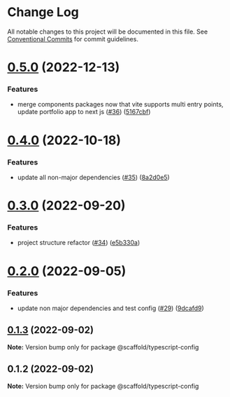 # Change Log

All notable changes to this project will be documented in this file.
See [Conventional Commits](https://conventionalcommits.org) for commit guidelines.

# [0.5.0](https://github.com/anthony-y-zhu14/MikoshiUI/compare/@scaffold/typescript-config@0.4.0...@scaffold/typescript-config@0.5.0) (2022-12-13)


### Features

* merge components packages now that vite supports multi entry points, update portfolio app to next js ([#36](https://github.com/anthony-y-zhu14/MikoshiUI/issues/36)) ([5167cbf](https://github.com/anthony-y-zhu14/MikoshiUI/commit/5167cbf496762d6869d27f99d41f4a54133bb0e8))





# [0.4.0](https://github.com/anthony-y-zhu14/MikoshiUI/compare/@scaffold/typescript-config@0.3.0...@scaffold/typescript-config@0.4.0) (2022-10-18)


### Features

* update all non-major dependencies ([#35](https://github.com/anthony-y-zhu14/MikoshiUI/issues/35)) ([8a2d0e5](https://github.com/anthony-y-zhu14/MikoshiUI/commit/8a2d0e50805a7fa79b78b89807ea2a5568cb1ff0))





# [0.3.0](https://github.com/anthony-y-zhu14/MikoshiUI/compare/@scaffold/typescript-config@0.2.0...@scaffold/typescript-config@0.3.0) (2022-09-20)


### Features

* project structure refactor ([#34](https://github.com/anthony-y-zhu14/MikoshiUI/issues/34)) ([e5b330a](https://github.com/anthony-y-zhu14/MikoshiUI/commit/e5b330aa42c3c0ea13b0c5d953ddce951da1fba2))





# [0.2.0](https://github.com/anthony-y-zhu14/MikoshiUI/compare/@scaffold/typescript-config@0.1.3...@scaffold/typescript-config@0.2.0) (2022-09-05)


### Features

* update non major dependencies and test config ([#29](https://github.com/anthony-y-zhu14/MikoshiUI/issues/29)) ([9dcafd9](https://github.com/anthony-y-zhu14/MikoshiUI/commit/9dcafd9773342116a1ca194989af60fa86b957ff))





## [0.1.3](https://github.com/anthony-y-zhu14/MikoshiUI/compare/@scaffold/typescript-config@0.1.2...@scaffold/typescript-config@0.1.3) (2022-09-02)

**Note:** Version bump only for package @scaffold/typescript-config





## 0.1.2 (2022-09-02)

**Note:** Version bump only for package @scaffold/typescript-config
